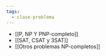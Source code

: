 ```yaml
---
tags:
  - clase-problema
---
```


- [[P, NP Y PNP-completo]]
- [[SAT, CSAT y 3SAT]]
- [[Otros problemas NP-completos]]